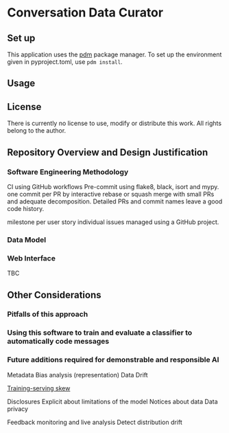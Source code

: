 # Conversation Data Curator

## Set up
This application uses the [pdm](https://github.com/pdm-project/pdm) package manager.
To set up the environment given in pyproject.toml, use
```pdm install```.

## Usage


## License
There is currently no license to use, modify or distribute this work.
All rights belong to the author.

## Repository Overview and Design Justification
### Software Engineering Methodology
CI using GitHub workflows
Pre-commit using flake8, black, isort and mypy.
one commit per PR by interactive rebase or squash merge with small PRs and adequate decomposition.
Detailed PRs and commit names leave a good code history.


milestone per user story
individual issues managed using a GitHub project.

### Data Model

### Web Interface
TBC

## Other Considerations
### Pitfalls of this approach

### Using this software to train and evaluate a classifier to automatically code messages

### Future additions required for demonstrable and responsible AI
Metadata
Bias analysis (representation)
Data Drift

[Training-serving skew](https://www.qwak.com/post/training-serving-skew-in-machine-learning)

Disclosures
    Explicit about limitations of the model
    Notices about data
    Data privacy

Feedback monitoring and live analysis
    Detect distribution drift
